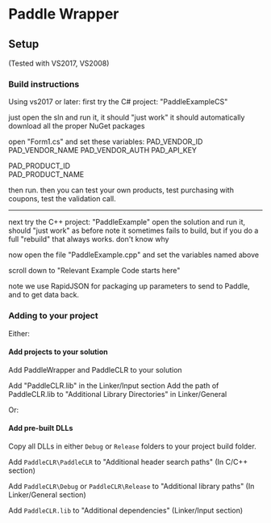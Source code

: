 # Paddle Wrapper

## Setup
(Tested with VS2017, VS2008)


### Build instructions
Using vs2017 or later:
first try the C# project: "PaddleExampleCS"

just open the sln and run it, it should "just work"
it should automatically download all the proper NuGet packages

open "Form1.cs" and set these variables:
PAD_VENDOR_ID	
PAD_VENDOR_NAME	
PAD_VENDOR_AUTH	
PAD_API_KEY		

PAD_PRODUCT_ID	
PAD_PRODUCT_NAME

then run. then you can test your own products, test purchasing with coupons, test the validation call.

-----------------------
next try the C++ project: "PaddleExample"
open the solution and run it, should "just work" as before
note it sometimes fails to build, but if you do a full "rebuild" that always works. don't know why

now open the file "PaddleExample.cpp"
and set the variables named above

scroll down to "Relevant Example Code starts here"

note we use RapidJSON for packaging up parameters to send to Paddle, and to get data back.

### Adding to your project

Either:

#### Add projects to your solution 

Add PaddleWrapper and PaddleCLR to your solution

Add "PaddleCLR.lib" in the Linker/Input section
Add the path of PaddleCLR.lib to "Additional Library Directories" in Linker/General

Or: 

#### Add pre-built DLLs

Copy all DLLs in either `Debug` or `Release` folders to your project build folder.

Add `PaddleCLR\PaddleCLR` to "Additional header search paths" (In C/C++ section)

Add `PaddleCLR\Debug` or `PaddleCLR\Release` to "Additional library paths" (In Linker/General section)

Add `PaddleCLR.lib` to "Additional dependencies" (Linker/Input section)

